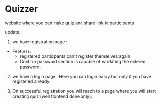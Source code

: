 # Quizzer
website where you can make quiz and share link to participants.

update:
1. we have registration page :
- Features:
    -  registered participants can't register themselves again.
    -  Confirm password section is capable of validating the entered password.
     
2. we have a login page : Here you can login easily but only if you have registered already.

3. On successful registration you will reach to a page where you will start creating quiz (well frontend done only).
     
